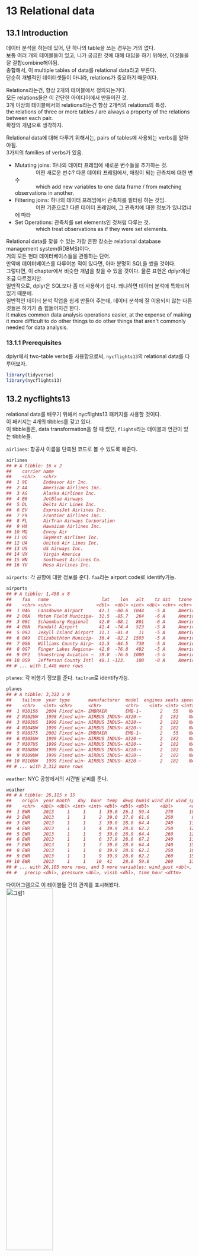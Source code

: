 13 Relational data
==================

13.1 Introduction
-----------------

데이터 분석을 하는데 있어, 단 하나의 table을 쓰는 경우는 거의 없다. <br /> 보통 여러 개의 테이블들이 있고, 니가 궁금한 것에 대해 대답을 하기 위해선, 이것들을 잘 결합combine해야됨. <br /> 종합해서, 이 multiple tables of data를 relational data라고 부른다. <br /> 단순히 개별적인 데이터셋들이 아니라, relations가 중요하기 때문이다.

Relations라는건, 항상 2개의 테이블에서 정의되는거다. <br /> 모든 relations들은 이 간단한 아이디어에서 만들어진 것. <br /> 3개 이상의 테이블에서의 relations라는건 항상 2개씩의 relations의 특성. <br /> the relations of three or more tables / are always a property of the relations between each pair. <br /> 확장의 개념으로 생각하자.

Relational data에 대해 다루기 위해서는, pairs of tables에 사용되는 verbs를 알아야됨. <br /> 3가지의 families of verbs가 있음.

-   Mutating joins: 하나의 데이터 프레임에 새로운 변수들을 추가하는 것. <br />     어떤 새로운 변수? 다른 데이터 프레임에서, 매칭이 되는 관측치에 대한 변수 <br />     which add new variables to one data frame / from matching observations in another. <br />
-   Filtering joins: 하나의 데이터 프레임에서 관측치를 필터링 하는 것임. <br />     어떤 기준으로? 다른 데이터 프레임에, 그 관측치에 대한 정보가 있냐없냐에 따라 <br />
-   Set Operations: 관측치를 set elements인 것처럼 다루는 것. <br />     which treat observations as if they were set elements.

Relational data를 찾을 수 있는 가장 흔한 장소는 relational database management system(RDBMS)이다. <br /> 거의 모든 현대 데이터베이스들을 관통하는 단어. <br /> 만약에 데이터베이스를 다루어본 적이 있다면, 아마 분명히 SQL을 썼을 것이다. <br /> 그렇다면, 이 chapter에서 비슷한 개념을 찾을 수 있을 것이다. 물론 표현은 dplyr에선 조금 다르겠지만. <br /> 일반적으로, dplyr은 SQL보다 좀 더 사용하기 쉽다. 왜냐하면 데이터 분석에 특화되어있기 때문에. <br /> 일반적인 데이터 분석 작업을 쉽게 만들어 주는데, 데이터 분석에 잘 이용되지 않는 다른 것들은 하기가 좀 힘들어지긴 한다. <br /> it makes common data analysis operations easier, at the expense of making it more difficult to do other things to do other things that aren't commonly needed for data analysis.

### 13.1.1 Prerequisites

dplyr에서 two-table verbs를 사용함으로써, `nycflights13`의 relational data를 다루어보자. <br />

``` r
library(tidyverse)
library(nycflights13)
```

13.2 nycflights13
-----------------

relational data를 배우기 위해서 nycflights13 패키지를 사용할 것이다. <br /> 이 패키지는 4개의 tibbles를 갖고 있다. <br /> 이 tibble들은, data transformation을 할 때 썼던, `flights`라는 테이블과 연관이 있는 tibble들.

`airlines`: 항공사 이름을 단축된 코드로 볼 수 있도록 해준다.

``` r
airlines
## # A tibble: 16 x 2
##    carrier name                       
##    <chr>   <chr>                      
##  1 9E      Endeavor Air Inc.          
##  2 AA      American Airlines Inc.     
##  3 AS      Alaska Airlines Inc.       
##  4 B6      JetBlue Airways            
##  5 DL      Delta Air Lines Inc.       
##  6 EV      ExpressJet Airlines Inc.   
##  7 F9      Frontier Airlines Inc.     
##  8 FL      AirTran Airways Corporation
##  9 HA      Hawaiian Airlines Inc.     
## 10 MQ      Envoy Air                  
## 11 OO      SkyWest Airlines Inc.      
## 12 UA      United Air Lines Inc.      
## 13 US      US Airways Inc.            
## 14 VX      Virgin America             
## 15 WN      Southwest Airlines Co.     
## 16 YV      Mesa Airlines Inc.
```

`airports`: 각 공항에 대한 정보를 준다. `faa`라는 airport code로 identify가능.

``` r
airports
## # A tibble: 1,458 x 8
##    faa   name                    lat    lon   alt    tz dst   tzone        
##    <chr> <chr>                 <dbl>  <dbl> <int> <dbl> <chr> <chr>        
##  1 04G   Lansdowne Airport      41.1  -80.6  1044    -5 A     America/New_~
##  2 06A   Moton Field Municipa~  32.5  -85.7   264    -6 A     America/Chic~
##  3 06C   Schaumburg Regional    42.0  -88.1   801    -6 A     America/Chic~
##  4 06N   Randall Airport        41.4  -74.4   523    -5 A     America/New_~
##  5 09J   Jekyll Island Airport  31.1  -81.4    11    -5 A     America/New_~
##  6 0A9   Elizabethton Municip~  36.4  -82.2  1593    -5 A     America/New_~
##  7 0G6   Williams County Airp~  41.5  -84.5   730    -5 A     America/New_~
##  8 0G7   Finger Lakes Regiona~  42.9  -76.8   492    -5 A     America/New_~
##  9 0P2   Shoestring Aviation ~  39.8  -76.6  1000    -5 U     America/New_~
## 10 0S9   Jefferson County Intl  48.1 -123.    108    -8 A     America/Los_~
## # ... with 1,448 more rows
```

`planes`: 각 비행기 정보를 준다. `tailnum`로 identify가능.

``` r
planes
## # A tibble: 3,322 x 9
##    tailnum  year type       manufacturer  model  engines seats speed engine
##    <chr>   <int> <chr>      <chr>         <chr>    <int> <int> <int> <chr> 
##  1 N10156   2004 Fixed win~ EMBRAER       EMB-1~       2    55    NA Turbo~
##  2 N102UW   1998 Fixed win~ AIRBUS INDUS~ A320-~       2   182    NA Turbo~
##  3 N103US   1999 Fixed win~ AIRBUS INDUS~ A320-~       2   182    NA Turbo~
##  4 N104UW   1999 Fixed win~ AIRBUS INDUS~ A320-~       2   182    NA Turbo~
##  5 N10575   2002 Fixed win~ EMBRAER       EMB-1~       2    55    NA Turbo~
##  6 N105UW   1999 Fixed win~ AIRBUS INDUS~ A320-~       2   182    NA Turbo~
##  7 N107US   1999 Fixed win~ AIRBUS INDUS~ A320-~       2   182    NA Turbo~
##  8 N108UW   1999 Fixed win~ AIRBUS INDUS~ A320-~       2   182    NA Turbo~
##  9 N109UW   1999 Fixed win~ AIRBUS INDUS~ A320-~       2   182    NA Turbo~
## 10 N110UW   1999 Fixed win~ AIRBUS INDUS~ A320-~       2   182    NA Turbo~
## # ... with 3,312 more rows
```

`weather`: NYC 공항에서의 시간별 날씨를 준다.

``` r
weather
## # A tibble: 26,115 x 15
##    origin  year month   day  hour  temp  dewp humid wind_dir wind_speed
##    <chr>  <dbl> <dbl> <int> <int> <dbl> <dbl> <dbl>    <dbl>      <dbl>
##  1 EWR     2013     1     1     1  39.0  26.1  59.4      270      10.4 
##  2 EWR     2013     1     1     2  39.0  27.0  61.6      250       8.06
##  3 EWR     2013     1     1     3  39.0  28.0  64.4      240      11.5 
##  4 EWR     2013     1     1     4  39.9  28.0  62.2      250      12.7 
##  5 EWR     2013     1     1     5  39.0  28.0  64.4      260      12.7 
##  6 EWR     2013     1     1     6  37.9  28.0  67.2      240      11.5 
##  7 EWR     2013     1     1     7  39.0  28.0  64.4      240      15.0 
##  8 EWR     2013     1     1     8  39.9  28.0  62.2      250      10.4 
##  9 EWR     2013     1     1     9  39.9  28.0  62.2      260      15.0 
## 10 EWR     2013     1     1    10  41    28.0  59.6      260      13.8 
## # ... with 26,105 more rows, and 5 more variables: wind_gust <dbl>,
## #   precip <dbl>, pressure <dbl>, visib <dbl>, time_hour <dttm>
```

다이어그램으로 이 테이블들 간의 관계를 표시해봤다. <img src="https://d33wubrfki0l68.cloudfront.net/245292d1ea724f6c3fd8a92063dcd7bfb9758d02/5751b/diagrams/relational-nycflights.png" alt="그림1" style="width:50.0%" />

다이어그램은 좀 복잡하긴한데, 필드에 나가서 보게 될 것에 비하면 간단한 편이다(...) <br /> 이러한 다이어그램을 이해하는 것의 key는, 각 relation은 한 쌍의 테이블만을 고려한다는 걸 기억하는 것. <br /> The key to understanding diagrams like this / is to remember / each relation always concerns a pair of tables. <br /> 다 이해할 필요 없이, 테이블 간의 (니가 관심있는)chain of relations만 이해해라.

이 nycflights13에 관해선, <br /> `flights`는 `planes`와 하나의 변수인, `tailnum`을 통해 연결된다. <br /> `flights`는 `airlines`와, `carrier` 변수를 통해 연결된다. <br /> `flights`는 `airports`와 두 가지 방법, `origin`과 `dest` 변수들을 통해 연결된다. <br /> `flights`는 `weather`와, `origin`(출발지)와 `year`와 `month`와 `day` 그리고 `hour`를 통해 연결된다.

13.3 Keys
---------

2개의 tables를 연결시켜주는 변수들을, **keys**라고 부른다. <br /> keys는 관측치를 unique하게 identify해주는 변수(혹은 변수들). <br /> 간단한 케이스에서는, 하나의 변수가 관측치를 identify하기에 충분하다. <br />     예를 들어, `planes`에서, 각 비행기는 `tailnum`으로 unique하게 identify된다. <br /> 다른 케이스에서는, 여러 개의 변수들이 필요할 수 있다. <br />     예를 들어, `weather` 자료에서, 관측치를 unique하게 identify하기 위해선, 다섯 개의 변수들이 필요하다. `year`, `month`, `day`, `hour` 그리고 `origin`.

2가지 타입의 key가 있다. <br />

-   **primary key**는 자기 자신의 테이블에서 관측치를 unique하게 identify해주는 것. <br /> 예를 들어, `planes` 테이블에서, `tailnum`은 각 plane을 unique하게 identify해주니깐 primary key다.

-   **foreign key**는 다른 테이블의 관측치를 unique하게 identify해주는 것. <br /> 예를 들어, `flights`에서 `tailnum`은, `planes`에서 관측치를 unique하게 identify해주니깐 foreign key다.

하나의 변수는, primary key와 foreign key 둘 다 될 수 있다. <br /> 예를 들어, `origin`은 `weather` 테이블의 primary key 중 일부지만, `airport` 테이블의 foreign key이기도 하다.

너의 테이블에서, primary keys를 identify하고 났으면, 진짜로 unique하게 각 관측치를 identify하는지 확인해보는건 좋은 습관이다. <br /> 하나의 방법은 primary key별로 `count()`를 해서, `n` 이 1보다 큰지를 확인해보는 것.

``` r
planes %>% 
  count(tailnum) %>% 
  filter(n > 1)
## # A tibble: 0 x 2
## # ... with 2 variables: tailnum <chr>, n <int>
```

``` r
weather %>% 
  count(year, month, day, hour, origin) %>% 
  filter(n > 1)
## # A tibble: 3 x 6
##    year month   day  hour origin     n
##   <dbl> <dbl> <int> <int> <chr>  <int>
## 1  2013    11     3     1 EWR        2
## 2  2013    11     3     1 JFK        2
## 3  2013    11     3     1 LGA        2
```

가끔, 명백한 primary key가 없는 테이블이 있을 수도 있다. <br /> 그 어떠한 변수 조합들도 관측치 하나만을 identify해주지 못하는 것임.

예를 들어, `flights` 테이블에서 primary key는 무엇일까? <br /> 특정한 날짜에다가 flight 혹은 tailnum를 추가하면 unique하게 identify해주지 않을까? 하지만 확인해보면 아니다.

``` r
flights %>% 
  count(year, month, day, flight) %>% 
  filter(n > 1)
## # A tibble: 29,768 x 5
##     year month   day flight     n
##    <int> <int> <int>  <int> <int>
##  1  2013     1     1      1     2
##  2  2013     1     1      3     2
##  3  2013     1     1      4     2
##  4  2013     1     1     11     3
##  5  2013     1     1     15     2
##  6  2013     1     1     21     2
##  7  2013     1     1     27     4
##  8  2013     1     1     31     2
##  9  2013     1     1     32     2
## 10  2013     1     1     35     2
## # ... with 29,758 more rows
```

``` r
flights %>% 
  count(year, month, day, tailnum) %>% 
  filter(n > 1)
## # A tibble: 64,928 x 5
##     year month   day tailnum     n
##    <int> <int> <int> <chr>   <int>
##  1  2013     1     1 N0EGMQ      2
##  2  2013     1     1 N11189      2
##  3  2013     1     1 N11536      2
##  4  2013     1     1 N11544      3
##  5  2013     1     1 N11551      2
##  6  2013     1     1 N12540      2
##  7  2013     1     1 N12567      2
##  8  2013     1     1 N13123      2
##  9  2013     1     1 N13538      3
## 10  2013     1     1 N13566      3
## # ... with 64,918 more rows
```

맨 처음 이 데이터를 다룰 때, 각 flight number는 하루에 한 번만 쓰일 거라고 순진하게 생각했다. <br /> 그럼 이제 특정한 비행specific flight에 대해 소통하기가 쉬웠을텐데, 불운하게도 안 그랬다.

이렇게, 테이블에 primary key가 없으면, `mutate()`나 `row_number()`을 통해서 하나 만들어주는게 유용하다. <br /> 이러고나면 어떤 필터링을 하고 난 후, original data로 다시 한번 체크할 때, 관측치를 매치하기 쉽게 해준다. <br /> 이런 key를 **surrogate key**라고 부른다.

primary key랑, 다른 테이블에서 상응하는 foreign key는 **relation**을 형성한다. <br /> A primary key and the corresponding foreign key in another table form a **relation**. <br /> Relations이란건 기본적으로 일대다one-to-many다. <br /> 예를 들어, 각 비행flight은 하나의 비행기를 가지고 있는데, 각 비행기는 여러 개의 비행flight을 가지고 있다. <br /> 다른 데이터에선 가끔씩 일대일one-to-one 관계를 볼 수 있다. <br /> 이건 일대다one-to-many의 특별한 케이스라고 볼 수 있다.

다대다many-to-many 관계를, 다대일many-to-one에다 일대다one-to-many를 합쳐서 만들수도 있다. <br /> 예를 들어, `airlines`와 `airports`간의 다대다many-to-many 관계를 볼 수 있다. <br /> 각 airline은 여러 개의 airports로 비행을 하고, 각 airport는 여러 개의 airlines를 호스트host하고.

### 13.3.1 Exercises

13.4 Mutating joins
-------------------

한 쌍의 테이블을 결합combining할 첫 번째 도구는 **mutating join**. <br /> mutating join은 두 개의 테이블들에서 변수를 결합할 수 있도록 도와준다. <br /> 먼저 keys를 통해서 관측치observation들을 매치하고, 하나의 테이블에서 다른 테이블로 변수를 통해 복사를 하는 것이다. <br /> 말로 하는게 더 어렵다. 예를 보면 간단하다.

`flights`데이터에 칼럼이 너무 많기 때문에, 몇 개의 칼럼만 따로 뽑은 `flights2`를 쓰겠다.

``` r
flights2 <- flights %>% 
  select(year:day, hour, origin, dest, tailnum, carrier)
flights2
## # A tibble: 336,776 x 8
##     year month   day  hour origin dest  tailnum carrier
##    <int> <int> <int> <dbl> <chr>  <chr> <chr>   <chr>  
##  1  2013     1     1     5 EWR    IAH   N14228  UA     
##  2  2013     1     1     5 LGA    IAH   N24211  UA     
##  3  2013     1     1     5 JFK    MIA   N619AA  AA     
##  4  2013     1     1     5 JFK    BQN   N804JB  B6     
##  5  2013     1     1     6 LGA    ATL   N668DN  DL     
##  6  2013     1     1     5 EWR    ORD   N39463  UA     
##  7  2013     1     1     6 EWR    FLL   N516JB  B6     
##  8  2013     1     1     6 LGA    IAD   N829AS  EV     
##  9  2013     1     1     6 JFK    MCO   N593JB  B6     
## 10  2013     1     1     6 LGA    ORD   N3ALAA  AA     
## # ... with 336,766 more rows
```

이 `flights2`의 데이터에다가, 항공사 풀네임이라는 새로운 칼럼을 추가하고 싶다고 치자. <br /> `left_join()`을 이용해서 `airlines`와 `flights2`를 결합할 수 있다.

``` r
flights2 %>% 
  select(-origin, -dest) %>% 
  left_join(airlines, by = "carrier")
## # A tibble: 336,776 x 7
##     year month   day  hour tailnum carrier name                    
##    <int> <int> <int> <dbl> <chr>   <chr>   <chr>                   
##  1  2013     1     1     5 N14228  UA      United Air Lines Inc.   
##  2  2013     1     1     5 N24211  UA      United Air Lines Inc.   
##  3  2013     1     1     5 N619AA  AA      American Airlines Inc.  
##  4  2013     1     1     5 N804JB  B6      JetBlue Airways         
##  5  2013     1     1     6 N668DN  DL      Delta Air Lines Inc.    
##  6  2013     1     1     5 N39463  UA      United Air Lines Inc.   
##  7  2013     1     1     6 N516JB  B6      JetBlue Airways         
##  8  2013     1     1     6 N829AS  EV      ExpressJet Airlines Inc.
##  9  2013     1     1     6 N593JB  B6      JetBlue Airways         
## 10  2013     1     1     6 N3ALAA  AA      American Airlines Inc.  
## # ... with 336,766 more rows
```

`airlines`랑 겹치는 key인 `carrier`로 결합한걸 볼 수 있음.

`name`이라는 변수가 `flights2`에 추가된 걸 볼 수 있다. <br /> 그래서 이런 타입의 join을 mutating join이라고 부른다. <br /> 이 케이스는, R의 base subsetting을 이용해서도 똑같이 할 수 있긴하다.

``` r
flights2 %>% 
  select(-origin, -dest) %>% 
  mutate(name = airlines$name[match(carrier, airlines$carrier)])
## # A tibble: 336,776 x 7
##     year month   day  hour tailnum carrier name                    
##    <int> <int> <int> <dbl> <chr>   <chr>   <chr>                   
##  1  2013     1     1     5 N14228  UA      United Air Lines Inc.   
##  2  2013     1     1     5 N24211  UA      United Air Lines Inc.   
##  3  2013     1     1     5 N619AA  AA      American Airlines Inc.  
##  4  2013     1     1     5 N804JB  B6      JetBlue Airways         
##  5  2013     1     1     6 N668DN  DL      Delta Air Lines Inc.    
##  6  2013     1     1     5 N39463  UA      United Air Lines Inc.   
##  7  2013     1     1     6 N516JB  B6      JetBlue Airways         
##  8  2013     1     1     6 N829AS  EV      ExpressJet Airlines Inc.
##  9  2013     1     1     6 N593JB  B6      JetBlue Airways         
## 10  2013     1     1     6 N3ALAA  AA      American Airlines Inc.  
## # ... with 336,766 more rows
```

하지만 이렇게 하면, 여러 개 변수들로 매치를 시켜야할 때는, 일반화하기가 힘들다. <br /> 그리고 전반적인 의도를 이해하기 위해선 잘 읽어봐야한다. <br /> 그러니깐 그냥 dplyr를 쓰자.

이 다음의 section들은, mutating join이 어떻게 작동하는지 디테일하게 설명해준다. <br /> joins의 시각적 표현을 통해서 하나씩 배워보자. 4개의 mutating join들. <br /> the inner join 그리고 3개의 outer joins. <br /> 리얼 데이터들로 작업할 때는, keys가 항상 unique한 관측치를 identify하는 건 아니기 때문에, 만약에 unique match가 없을 때는 어떻게 해야할지에 대해서도 다룬다. <br /> 마지막으로, 주어진 join에 대해, dplyr에게 어떤 변수가 key인지 전달하는 방법에 대해 배울 것.

### 13.4.1 Understanding joins

joins가 어떻게 작동하는지 배우는데 도움을 주기위해, 다음과 같은 시각적 representation을 주겠다. ![그림2](https://d33wubrfki0l68.cloudfront.net/108c0749d084c03103f8e1e8276c20e06357b124/5f113/diagrams/join-setup.png)

``` r
x <- tribble(
  ~key, ~val_x,
  1, "x1",
  2, "x2",
  3, "x3"
)

y <- tribble(
  ~key, ~val_y,
  1, "y1",
  2, "y2",
  4, "y3"
)
```

색이 있는 칼럼이 "key" 변수를 represent한다. <br /> 이 값으로 테이블 간에 행을 매치시키는 것임. used to match the rows between the tables. <br /> 회색 칼럼은 "key"값 옆에 따라나오는 "value" 칼럼이다. <br /> 이 예제에서는 하나만의 key 변수가 나오지만, 여러 개의 key 값들과 여러 개의 값들에 대해서도 일반화 가능하다.

join이라는 건 `x`의 각 행을, `y`의 몇 개의 행이 되든 상관없이 연결을 하는 것이다. <br /> 아래의 다이어그램은 가능한 매치를, 선들의 교차intersection으로 보였다. ![그림3](https://d33wubrfki0l68.cloudfront.net/820b012580731f2134f90ee9c6388994c2343683/27703/diagrams/join-setup2.png)

(`x`의 key 칼럼이랑 value 칼럼이랑 자리가 바뀐 걸 볼 수 있는데, 그냥 joins 매치는 key에 기반하고 있다는 걸 강조하기 위해서다. 별 거 아니다.)

실제로 join이 되는 것은, 점으로 표시된다. <br /> 점의 개수 = 매치의 개수 = output의 행 개수

### 13.4.2 Inner join

가장 단순한 타입의 join은 **inner join**이다. <br /> key값이 같은 관측치들을 매치시키는 것. <br /> An inner join / matches pairs of observations / whenever their keys are equal. <img src="https://d33wubrfki0l68.cloudfront.net/3abea0b730526c3f053a3838953c35a0ccbe8980/7f29b/diagrams/join-inner.png" alt="그림4" style="width:50.0%" />

(정확하게 말하자면, keys가 equality 연산자operator를 사용해 매치하기 때문에, **inner equijoin**이라고 부른다. 그런데 대부분의 join이 equijoin이라 그냥 간단하게 inner join이라고 부름)

inner join의 output은, 새로운 데이터 프레임. <br /> key값, x값, y값이 칼럼으로 있는. <br /> 어떤 변수가 key인지는, `by`를 사용해서 dplyr에 알려줄 수 있다.

``` r
x %>% 
  inner_join(y, by = "key")
## # A tibble: 2 x 3
##     key val_x val_y
##   <dbl> <chr> <chr>
## 1     1 x1    y1   
## 2     2 x2    y2
```

inner join의 가장 중요한 특징으로는, 매치되지 않은 행들은 결과에 포함되지 않는다는 것이다. <br /> 이 말인즉슨, 관측치를 잃기가 너무 쉬워서, inner join은 data analysis에 일반적으로 적합하지 않다.

### 13.4.3 Outer joins

inner join은, 두 테이블 모두에 등장하는 관측치만을 keep했다. <br /> **outer join**은 둘 중 하나의 테이블에만 존재해도, 관측치를 keep한다. <br /> 3가지 타입의 outer joins가 있다.

-   **left join**은, `x`에 있는 관측치들을 모두 keep. <br />
-   **right join**은, `y`에 있는 관측치들을 모두 keep. <br />
-   **full join**은, `x`와 `y`에 있는 모든 관측치들을 keep.

이 join들은, 각 테이블에 "가상의" 관측치들을 추가함으로써 작동하는 것. <br /> key값에 맞는 관측치가 없다면, `NA`로 채워서 만든다. 무슨 말인지 그림을 보면 쉽다. <img src="https://d33wubrfki0l68.cloudfront.net/9c12ca9e12ed26a7c5d2aa08e36d2ac4fb593f1e/79980/diagrams/join-outer.png" alt="그림5" style="width:50.0%" />

가장 흔하게 이용되는 join은, left join이다. <br /> 기존의 테이블에다가, 추가적인 데이터를 추가하고자 할 때 쓰는 것이다. <br /> 매치가 없더라도, 기존의 관측치들은 그대로 유지한다. <br /> left join이 디폴트가 되야 한다. 다른 걸 써야하는게 아니라면 이걸 써라.

벤 다이어그램을 통해서도 이 join들을 표현할 수 있는데, <br /> ![그림6](https://d33wubrfki0l68.cloudfront.net/aeab386461820b029b7e7606ccff1286f623bae1/ef0d4/diagrams/join-venn.png)

그런데 훌륭한 표현representation은 아니다. <br /> 어떤 테이블의 관측치들을 유지시켜주는지는 기억을 되살려줄수는 있어도, 큰 한계가 있다. <br /> 왜냐하면 벤 다이어그램은 keys가 관측치를 unique하게 identify하지 못할 때, 어떤 일이 일어나는지 보여주지 못하기 때문. <br /> 앞으로 살펴볼 그림들은, 그런 경우에 있어서 어떻게 하는지 표현해줌.

### 13.4.4 Duplicate Keys

이 때까지 모든 다이어그램들은, keys가 unique하다고 가정했다. 하지만 항상 그런 것은 아니다. <br /> 이 섹션에서는, keys가 unique하지 않을 때는 어떻게 하는지에 대해 설명한다. <br /> 2가지의 가능성이 있다.

1.  하나의 테이블만 중복된 keys를 가지고 있을 때 <br /> 이게 전형적인 일대다one-to-many 관계다.

``` r
x <- tribble(
  ~key, ~val_x,
     1, "x1",
     2, "x2",
     2, "x3",
     1, "x4"
)
y <- tribble(
  ~key, ~val_y,
     1, "y1",
     2, "y2"
)
```

``` r
left_join(x, y, by = "key")
## # A tibble: 4 x 3
##     key val_x val_y
##   <dbl> <chr> <chr>
## 1     1 x1    y1   
## 2     2 x2    y2   
## 3     2 x3    y2   
## 4     1 x4    y1
```

![그림7](https://d33wubrfki0l68.cloudfront.net/6faac3e996263827cb57fc5803df6192541a9a4b/c7d74/diagrams/join-one-to-many.png)

이 다이어그램을 보면, y에서는 primary key인게, x에서는 foreign key라는 걸 볼 수 있다.

1.  두 테이블 모두 중복된 keys를 가지고 있을 때 <br /> 이건 보통 에러다. <br /> 왜냐하면 key값이 어떠한 테이블에서도 관측치를 unique하게 identify하지 못하고 있으니깐. <br /> 그래서 이 중복된 key들을 가지고 join을 했을 때에는, 모든 가능한 combinations들을 갖게 된다. <br /> 이걸 Cartesian product라고 부른다.

``` r
x <- tribble(
  ~key, ~val_x,
     1, "x1",
     2, "x2",
     2, "x3",
     3, "x4"
)
y <- tribble(
  ~key, ~val_y,
     1, "y1",
     2, "y2",
     2, "y3",
     3, "y4"
)
```

``` r
left_join(x, y, by = "key")
## # A tibble: 6 x 3
##     key val_x val_y
##   <dbl> <chr> <chr>
## 1     1 x1    y1   
## 2     2 x2    y2   
## 3     2 x2    y3   
## 4     2 x3    y2   
## 5     2 x3    y3   
## 6     3 x4    y4
```

![그림8](https://d33wubrfki0l68.cloudfront.net/d37530bbf7749f48c02684013ae72b2996b07e25/37510/diagrams/join-many-to-many.png)

### 13.4.5 Defining the key columns

이 때까지, 한 쌍의 테이블들은 하나의 변수로 join이 되었다. <br /> 그리고 두 테이블 다 그 변수를 같은 name으로 갖고 있었다. <br /> 이걸 그냥 `by = "key"`라는 constraint로 encode했었고. <br /> 하지만 `by`에 다른 값들을 넣어서 두 테이블을 연결하는 걸 해보자.

-   디폴트는, `by = NULL`이다. 양 쪽에 나오는 모든 변수들을 다 씀. <br /> 그래서 **natural** join이라고 부른다. <br /> 예를 들어서, `flights2`와 `weather` 두 테이블에는 5개의 공통 변수들이 존재한다. <br /> `year`, `month`, `day`, `hour`, `origin`

``` r
flights2 %>% 
  left_join(weather)
## Joining, by = c("year", "month", "day", "hour", "origin")
## # A tibble: 336,776 x 18
##     year month   day  hour origin dest  tailnum carrier  temp  dewp humid
##    <dbl> <dbl> <int> <dbl> <chr>  <chr> <chr>   <chr>   <dbl> <dbl> <dbl>
##  1  2013     1     1     5 EWR    IAH   N14228  UA       39.0  28.0  64.4
##  2  2013     1     1     5 LGA    IAH   N24211  UA       39.9  25.0  54.8
##  3  2013     1     1     5 JFK    MIA   N619AA  AA       39.0  27.0  61.6
##  4  2013     1     1     5 JFK    BQN   N804JB  B6       39.0  27.0  61.6
##  5  2013     1     1     6 LGA    ATL   N668DN  DL       39.9  25.0  54.8
##  6  2013     1     1     5 EWR    ORD   N39463  UA       39.0  28.0  64.4
##  7  2013     1     1     6 EWR    FLL   N516JB  B6       37.9  28.0  67.2
##  8  2013     1     1     6 LGA    IAD   N829AS  EV       39.9  25.0  54.8
##  9  2013     1     1     6 JFK    MCO   N593JB  B6       37.9  27.0  64.3
## 10  2013     1     1     6 LGA    ORD   N3ALAA  AA       39.9  25.0  54.8
## # ... with 336,766 more rows, and 7 more variables: wind_dir <dbl>,
## #   wind_speed <dbl>, wind_gust <dbl>, precip <dbl>, pressure <dbl>,
## #   visib <dbl>, time_hour <dttm>
```

-   `by`에 캐릭터 벡터를 넣을 수도 있다. `by = "x"`이렇게. <br /> nautral join과 비슷하다고 생각할 수 있지만, 이건 공통 변수의 일부만을 사용하는 것이다. <br /> 예를 들어, `flights`와 `planes`는, `year`와 `tailnum`이라는 공통 변수를 갖고 있다. <br /> 그런데, `planes`에서 `year`은 비행기제조년도이고, `flights`에서 `year`은 운항년도이다.

그래서 `tailnum`이라는 변수만 쓰고싶다. <br /> 그럼,

``` r
flights2 %>% 
  left_join(planes, by = "tailnum")
## # A tibble: 336,776 x 16
##    year.x month   day  hour origin dest  tailnum carrier year.y type 
##     <int> <int> <int> <dbl> <chr>  <chr> <chr>   <chr>    <int> <chr>
##  1   2013     1     1     5 EWR    IAH   N14228  UA        1999 Fixe~
##  2   2013     1     1     5 LGA    IAH   N24211  UA        1998 Fixe~
##  3   2013     1     1     5 JFK    MIA   N619AA  AA        1990 Fixe~
##  4   2013     1     1     5 JFK    BQN   N804JB  B6        2012 Fixe~
##  5   2013     1     1     6 LGA    ATL   N668DN  DL        1991 Fixe~
##  6   2013     1     1     5 EWR    ORD   N39463  UA        2012 Fixe~
##  7   2013     1     1     6 EWR    FLL   N516JB  B6        2000 Fixe~
##  8   2013     1     1     6 LGA    IAD   N829AS  EV        1998 Fixe~
##  9   2013     1     1     6 JFK    MCO   N593JB  B6        2004 Fixe~
## 10   2013     1     1     6 LGA    ORD   N3ALAA  AA          NA <NA> 
## # ... with 336,766 more rows, and 6 more variables: manufacturer <chr>,
## #   model <chr>, engines <int>, seats <int>, speed <int>, engine <chr>
```

`year` 변수에 접미사suffix가 붙은 걸 인지하자.

-   `by`에 named vector를 넣어주는 거다. `by = c("a" = "b")` <br /> 이러면 `x` 테이블의 `a` 변수를 `y` 테이블의 `b` 변수랑 매치시켜준다. <br /> 그리고 변수 이름은 `x` 테이블의 `a`를 쓰고. 예를 들어보자.

`flights2` 자료에는 `origin`과 `dest`가 있다. <br /> 여기에다가 `airports`의 `faa`라는 변수에 맞춰서 자료를 덧붙이고 싶다고 치자.

``` r
flights2 %>% 
  left_join(airports, c("dest" = "faa"))
## # A tibble: 336,776 x 15
##     year month   day  hour origin dest  tailnum carrier name    lat   lon
##    <int> <int> <int> <dbl> <chr>  <chr> <chr>   <chr>   <chr> <dbl> <dbl>
##  1  2013     1     1     5 EWR    IAH   N14228  UA      Geor~  30.0 -95.3
##  2  2013     1     1     5 LGA    IAH   N24211  UA      Geor~  30.0 -95.3
##  3  2013     1     1     5 JFK    MIA   N619AA  AA      Miam~  25.8 -80.3
##  4  2013     1     1     5 JFK    BQN   N804JB  B6      <NA>   NA    NA  
##  5  2013     1     1     6 LGA    ATL   N668DN  DL      Hart~  33.6 -84.4
##  6  2013     1     1     5 EWR    ORD   N39463  UA      Chic~  42.0 -87.9
##  7  2013     1     1     6 EWR    FLL   N516JB  B6      Fort~  26.1 -80.2
##  8  2013     1     1     6 LGA    IAD   N829AS  EV      Wash~  38.9 -77.5
##  9  2013     1     1     6 JFK    MCO   N593JB  B6      Orla~  28.4 -81.3
## 10  2013     1     1     6 LGA    ORD   N3ALAA  AA      Chic~  42.0 -87.9
## # ... with 336,766 more rows, and 4 more variables: alt <int>, tz <dbl>,
## #   dst <chr>, tzone <chr>
```

``` r
flights2 %>% 
  left_join(airports, c("origin" = "faa"))
## # A tibble: 336,776 x 15
##     year month   day  hour origin dest  tailnum carrier name    lat   lon
##    <int> <int> <int> <dbl> <chr>  <chr> <chr>   <chr>   <chr> <dbl> <dbl>
##  1  2013     1     1     5 EWR    IAH   N14228  UA      Newa~  40.7 -74.2
##  2  2013     1     1     5 LGA    IAH   N24211  UA      La G~  40.8 -73.9
##  3  2013     1     1     5 JFK    MIA   N619AA  AA      John~  40.6 -73.8
##  4  2013     1     1     5 JFK    BQN   N804JB  B6      John~  40.6 -73.8
##  5  2013     1     1     6 LGA    ATL   N668DN  DL      La G~  40.8 -73.9
##  6  2013     1     1     5 EWR    ORD   N39463  UA      Newa~  40.7 -74.2
##  7  2013     1     1     6 EWR    FLL   N516JB  B6      Newa~  40.7 -74.2
##  8  2013     1     1     6 LGA    IAD   N829AS  EV      La G~  40.8 -73.9
##  9  2013     1     1     6 JFK    MCO   N593JB  B6      John~  40.6 -73.8
## 10  2013     1     1     6 LGA    ORD   N3ALAA  AA      La G~  40.8 -73.9
## # ... with 336,766 more rows, and 4 more variables: alt <int>, tz <dbl>,
## #   dst <chr>, tzone <chr>
```

### 13.4.6 Exercises

### 13.4.7 Other implementations

`base::merge()`를 통해서 4가지의 mutating joins를 다 할 수 있다. <br />

|        dplyr       |              `base::merge()`              |
|:------------------:|:-----------------------------------------:|
| `inner_join(x, y)` |               `merge(x, y)`               |
|  `left_join(x, y)` |        `merge(x, y, all.x = TRUE)`        |
| `right_join(x, y)` |        `merge(x, y, all.y = TRUE)`        |
|  `full_join(x, y)` | `merge(x, y, all.x = TRUE, all.y = TRUE)` |

근데 dplyr의 verbs가 더 깔끔하게 코드 의도를 전달한다.

SQL이 dplyr 고안convention의 영감이었기 때문에, 그대로 해석하면 된다. <br /> | dplyr | SQL | | |:---------------------------------:|:-----------------------------------------------:|---| | `inner_join(x, y, by = "z")` | `SELECT * FROM x INNER JOIN y USING (z)` | | | `left_join(x, y, by = "z")` | `SELECT * FROM x LEFT OUTER JOIN y USING (z)` | | | `right_join(x, y, by = "z")` | `SELECT * FROM x RIGHT OUTER JOIN y USING (z)`| | | `full_join(x, y, by = "z")` | `SELECT * FROM x FULL OUTER JOIN y USING (z)` | |

여기 SQL에서 "INNER"이랑 "OUTER"은 생략할 수 있다.

테이블 간의 다른 변수들을 joining하는데 있어, dplyr이랑 SQL은 조금 다른 문법syntax을 쓴다. <br /> `inner_join(x, y, by = c("a" = "b"))`를 SQL로 써보면, `SELECT * FROM x INNER JOIN y ON x.a = y.b`이다. <br /> 이렇게 문법을 보면 알 수 있듯, SQL은 non-equijoins라고 불리는, dplyr보다 더 넓은 범위의 join types를 지원한다.

13.5 Filtering joins
--------------------

filtering joins는, mutating joins와 마찬가지 방법으로 관측치obs를 match한다. <br /> 그런데 차이점이 있다면, 이제는 관측치에 영향을 주는 것. 변수가 아니라. <br /> affect the observations, not the variables. <br /> 2가지 타입들이 있다.

-   `semi_join()`은 `y`와 매치가 되는 모든 `x`들을 keep함.

-   `anti_join()`은 `y`와 매치가 되는 모든 `x`들을 drop함.

semi\_join은, 필터링한 summary tables를 원래의 테이블에 매칭할 때 매우 유용하다. <br /> Semi\_joins are useful for matching filtered summary tables back to the original rows. <br /> 또 말이 어렵다. 예를 보면 그냥 쉽게 이해된다. <br /> `flights`에서 10개의 가장 유명한 목적지들을 찾았다고 치자.

``` r
top_dest <- flights %>% 
  count(dest, sort = TRUE) %>% 
  head(10)
top_dest
## # A tibble: 10 x 2
##    dest      n
##    <chr> <int>
##  1 ORD   17283
##  2 ATL   17215
##  3 LAX   16174
##  4 BOS   15508
##  5 MCO   14082
##  6 CLT   14064
##  7 SFO   13331
##  8 FLL   12055
##  9 MIA   11728
## 10 DCA    9705
```

그리고 이 목적지들에 갔던 flights들을 다 찾고 싶다고 치자. <br /> 그럼 다음과 같이 필터를 만들어볼 수 있다.

``` r
flights %>% 
  filter(dest %in% top_dest$dest)
## # A tibble: 141,145 x 19
##     year month   day dep_time sched_dep_time dep_delay arr_time
##    <int> <int> <int>    <int>          <int>     <dbl>    <int>
##  1  2013     1     1      542            540         2      923
##  2  2013     1     1      554            600        -6      812
##  3  2013     1     1      554            558        -4      740
##  4  2013     1     1      555            600        -5      913
##  5  2013     1     1      557            600        -3      838
##  6  2013     1     1      558            600        -2      753
##  7  2013     1     1      558            600        -2      924
##  8  2013     1     1      558            600        -2      923
##  9  2013     1     1      559            559         0      702
## 10  2013     1     1      600            600         0      851
## # ... with 141,135 more rows, and 12 more variables: sched_arr_time <int>,
## #   arr_delay <dbl>, carrier <chr>, flight <int>, tailnum <chr>,
## #   origin <chr>, dest <chr>, air_time <dbl>, distance <dbl>, hour <dbl>,
## #   minute <dbl>, time_hour <dttm>
```

하지만, 변수가 많아지면 이러한 접근법을 사용할 수가 없다. <br /> 예를 들어, 평균 딜레이가 많았던 10일을 찾았다치자. <br /> 그럼 이 자료로 `flights`에 어떻게 필터문filter statement를 작성할건지? <br /> `year`, `month`, `day`를 다 이용해서 어떻게?

이럴 땐 그냥 대신에 `semi_join()`을 사용하면 된다. <br /> mutating join과 같이 2개의 테이블을 연결하지만, 새로운 칼럼을 추가하는게 아니고, <br /> `y`와 매치가 되는 `x`만 keep한다.

``` r
flights %>% 
  semi_join(top_dest)
## Joining, by = "dest"
## # A tibble: 141,145 x 19
##     year month   day dep_time sched_dep_time dep_delay arr_time
##    <int> <int> <int>    <int>          <int>     <dbl>    <int>
##  1  2013     1     1      542            540         2      923
##  2  2013     1     1      554            600        -6      812
##  3  2013     1     1      554            558        -4      740
##  4  2013     1     1      555            600        -5      913
##  5  2013     1     1      557            600        -3      838
##  6  2013     1     1      558            600        -2      753
##  7  2013     1     1      558            600        -2      924
##  8  2013     1     1      558            600        -2      923
##  9  2013     1     1      559            559         0      702
## 10  2013     1     1      600            600         0      851
## # ... with 141,135 more rows, and 12 more variables: sched_arr_time <int>,
## #   arr_delay <dbl>, carrier <chr>, flight <int>, tailnum <chr>,
## #   origin <chr>, dest <chr>, air_time <dbl>, distance <dbl>, hour <dbl>,
## #   minute <dbl>, time_hour <dttm>
```

그림으로 표현해보면, semi-join은 다음과 같이 생겼다. <img src="https://d33wubrfki0l68.cloudfront.net/028065a7f353a932d70d2dfc82bc5c5966f768ad/85a30/diagrams/join-semi.png" alt="그림9" style="width:50.0%" />

매치가 존재하는 것만이 중요하다. 어떤 관측치obs가 매치되었는지는 중요치 않다. <br /> 그래서, mutating joins와는 다르게, filtering join은 절대 rows를 중복하지 않는다. <img src="https://d33wubrfki0l68.cloudfront.net/e1d0283160251afaeca35cba216736eb995fee00/1b3cd/diagrams/join-semi-many.png" alt="그림10" style="width:50.0%" />

semi-join의 반대는 anti-join이다. anti-join은 매치가 **없는** rows만을 남긴다. <img src="https://d33wubrfki0l68.cloudfront.net/f29a85efd53a079cc84c14ba4ba6894e238c3759/c1408/diagrams/join-anti.png" alt="그림11" style="width:50.0%" />

anti-join은 join mismatch를 진단하는데 유용하다. <br /> 예를 들어서, `flights`와 `planes`를 연결하는데 있어, `planes`에는 없는 비행기로 운항이 된 적이 있는지를 알아보고 싶다치자.

``` r
flights %>% 
  anti_join(planes, by = "tailnum") %>% 
  count(tailnum, sort = TRUE)
## # A tibble: 722 x 2
##    tailnum     n
##    <chr>   <int>
##  1 <NA>     2512
##  2 N725MQ    575
##  3 N722MQ    513
##  4 N723MQ    507
##  5 N713MQ    483
##  6 N735MQ    396
##  7 N0EGMQ    371
##  8 N534MQ    364
##  9 N542MQ    363
## 10 N531MQ    349
## # ... with 712 more rows
```

꽤나 많네 생각보다. 너무 많아서 그걸 `tailnum`별로 내림차순 정렬까지 해봤다.

이 `anti_join()`은 상당히 유용한게, cross validation을 할 때, 데이터의 80%는 train으로 쓰고, 나머지 20%는 test로 쓸 때가 있다. 이걸 되게 쉽게 해준다.

``` r
set.seed(1234)
train <- data %>% 
  sample_frac(0.8) # 80%를 train으로
test <- data %>% 
  anti_join(train) # 나머지 20%를 test로
```

### 13.5.1 Exercises

13.6 Join problems
------------------

이 chapter에서 다루는 데이터는, clean up이 다 되어있는 데이터라서 별 문제가 없다. <br /> 너의 데이터는 그렇지 않을 것이기에, 너가 join을 스무스하게 하기 위해 필요한 것들을 알려주겠다. <br />

1.  각 테이블에서 primary key를 identifying하는 것으로 시작을 해라. <br /> 이건 데이터에 대한 이해가 필요하다. <br /> 이것저것해보면서 끼워맞추지말고, 어떤 의미를 갖는지 이해하면서 찾아라. <br /> 그딴 식으로 찾으면 찾아도 별로 의미가 없을 것이다. <br /> 예를 들어, `airports`에서 `alt`, `lon` 가지고 unique하게 identify할 수 있지만, 좋은게 아니다.

``` r
airports %>% 
  count(alt, lon) %>% 
  filter(n > 1)
## # A tibble: 0 x 3
## # ... with 3 variables: alt <int>, lon <dbl>, n <int>
```

1.  primary key의 어떠한 변수도 missing이 아니라는 걸 체크해라. <br /> 만약에 missing이 있다면, 이건 관측치를 identify할 수 없는거다.

2.  한 테이블에서 primary key인게 다른 테이블에서 foreign key와 match된다는 걸 확인해라. <br /> `anti_join()`을 이용해서 하는게 제일 좋은 방법이다. <br /> 무슨 소리인지 잘 이해가 안 되어서 없는 예를 만들어보겠다. <br /> 위에서 봤듯이, `flights`에 나와 있는 비행기가, `planes`에 다 있는 건 아니다. <br /> 그러니깐, `planes`에 없는 비행기로도 운항이 이루어진 적이 있다. <br /> 배운 용어로 해보면, `flights`의 `tailnum`은, `planes`의 primary key가 되는 foreign key다. <br /> 이걸 확인해볼 때 `anti_join()`을 쓸 수 있다는 것이다.

``` r
planes %>% 
  anti_join(flights, by = "tailnum")
## # A tibble: 0 x 9
## # ... with 9 variables: tailnum <chr>, year <int>, type <chr>,
## #   manufacturer <chr>, model <chr>, engines <int>, seats <int>,
## #   speed <int>, engine <chr>
```

이러면 아무것도 안 나오므로, <br />     `flights`의 `tailnum`은, `planes`의 primary key가 되는 foreign key라는 것을 확인할 수 있다.

또한, join 전후의 rows를 체크하는 것으로는, join이 잘 되었는지 아닌지를 판단할 수 없다. <br /> 왜냐하면 양 테이블에 중복된 keys가 있을 때 inner join을 했다가, <br /> drop된 rows가 duplicated rows랑 기가 막히게 일치해버릴 수가 있기 때문.

13.7 Set operations
-------------------

mutating joins, filtering joins에 대해 배웠고, 마지막으로 배워야할 verb는, set operations다. <br /> 이건 쉽다.

자주 이용하지는 않지만, single complex filter를 simpler pieces로 쪼갤 때 유용. <br /> 관측치의 모든 값들을 다 비교한다. <br /> `x`랑 `y`가 같은 변수를 가져야하며, 관측치를 set과 같이 다룬다. <br />

1.  `intersect(x, y)` : `x`와 `y` 둘 다에서 나타나는 관측지만을 반환
2.  `union(x, y)` : `x`와 `y` 둘 중 하나에서만 나타나도 모든 관측지를 반환
3.  `setdiff(x, y)` : `x`에는 있지만 `y`에는 없는 관측지를 반환

그럼 다음과 같은 간단한 데이터에 대해서,

``` r
df1 <- tribble(
  ~x, ~y,
  1, 1,
  2, 1,
)

df2 <- tribble(
  ~x, ~y,
  1, 1,
  1, 2
)
```

총 4가지를 해볼 수 있겠다.

``` r
intersect(df1, df2)
## # A tibble: 1 x 2
##       x     y
##   <dbl> <dbl>
## 1     1     1
union(df1, df2)
## # A tibble: 3 x 2
##       x     y
##   <dbl> <dbl>
## 1     1     2
## 2     2     1
## 3     1     1
setdiff(df1, df2) # df1에는 있지만 df2에는 없는 것
## # A tibble: 1 x 2
##       x     y
##   <dbl> <dbl>
## 1     2     1
setdiff(df2, df1) # df2에는 있지만 df1에는 없는 것
## # A tibble: 1 x 2
##       x     y
##   <dbl> <dbl>
## 1     1     2
```
